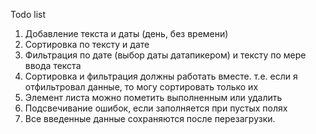 Todo list

1. Добавление текста и даты (день, без времени)
2. Сортировка по тексту и дате
3. Фильтрация по дате (выбор даты датапикером) и тексту по мере ввода текста
4. Сортировка и фильтрация должны работать вместе. т.е. если я отфильтровал данные, то могу сортировать только их
5. Элемент листа можно пометить выполненным или удалить
6. Подсвечивание ошибок, если заполняется при пустых полях
7. Все введенные данные сохраняются после перезагрузки.
